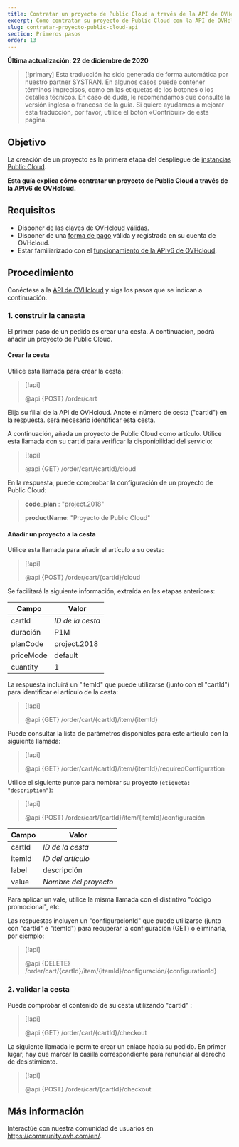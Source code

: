 ```yaml
---
title: Contratar un proyecto de Public Cloud a través de la API de OVHcloud
excerpt: Cómo contratar su proyecto de Public Cloud con la API de OVHcloud
slug: contratar-proyecto-public-cloud-api
section: Primeros pasos
order: 13
---
```


**Última actualización: 22 de diciembre de 2020**

> [!primary]
> Esta traducción ha sido generada de forma automática por nuestro partner SYSTRAN. En algunos casos puede contener términos imprecisos, como en las etiquetas de los botones o los detalles técnicos. En caso de duda, le recomendamos que consulte la versión inglesa o francesa de la guía. Si quiere ayudarnos a mejorar esta traducción, por favor, utilice el botón «Contribuir» de esta página.
> 

## Objetivo

La creación de un proyecto es la primera etapa del despliegue de [instancias Public Cloud](https://www.ovhcloud.com/es/public-cloud/).

**Esta guía explica cómo contratar un proyecto de Public Cloud a través de la APIv6 de OVHcloud.**

## Requisitos

- Disponer de las claves de OVHcloud válidas.
- Disponer de una [forma de pago](https://docs.ovh.com/es/billing/gestionar-formas-de-pago/) válida y registrada en su cuenta de OVHcloud.
- Estar familiarizado con el [funcionamiento de la APIv6 de OVHcloud](https://docs.ovh.com/gb/en/api/first-steps-with-ovh-api/).

## Procedimiento

Conéctese a la [API de OVHcloud](https://api.ovh.com/console/) y siga los pasos que se indican a continuación.

### 1\. construir la canasta

El primer paso de un pedido es crear una cesta. A continuación, podrá añadir un proyecto de Public Cloud.

#### Crear la cesta

Utilice esta llamada para crear la cesta:

> [!api]
>
> @api {POST} /order/cart
>

Elija su filial de la API de OVHcloud. Anote el número de cesta ("cartId") en la respuesta. será necesario identificar esta cesta.

A continuación, añada un proyecto de Public Cloud como artículo. Utilice esta llamada con su cartId para verificar la disponibilidad del servicio:

> [!api]
>
> @api {GET} /order/cart/{cartId}/cloud
>

En la respuesta, puede comprobar la configuración de un proyecto de Public Cloud:

>
>**code_plan** : "project.2018"
>
>**productName**: "Proyecto de Public Cloud"
>

#### Añadir un proyecto a la cesta

Utilice esta llamada para añadir el artículo a su cesta:

> [!api]
>
> @api {POST} /order/cart/{cartId}/cloud
>

Se facilitará la siguiente información, extraída en las etapas anteriores:

|Campo|Valor|
|---|---|
|cartId|*ID de la cesta*|
|duración|P1M|
|planCode|project.2018|
|priceMode|default|
|cuantity|1|

La respuesta incluirá un "itemId" que puede utilizarse (junto con el "cartId") para identificar el artículo de la cesta:

> [!api]
>
> @api {GET} /order/cart/{cartId}/item/{itemId}
>

Puede consultar la lista de parámetros disponibles para este artículo con la siguiente llamada:

> [!api]
>
> @api {GET} /order/cart/{cartId}/item/{itemId}/requiredConfiguration
>

Utilice el siguiente punto para nombrar su proyecto (`etiqueta: "description"`):

> [!api]
>
> @api {POST} /order/cart/{cartId}/item/{itemId}/configuración
>

|Campo|Valor|
|---|---|
|cartId|*ID de la cesta*|
|itemId|*ID del artículo*|
|label|descripción|
|value|*Nombre del proyecto*|

Para aplicar un vale, utilice la misma llamada con el distintivo "código promocional", etc.

Las respuestas incluyen un "configuracionId" que puede utilizarse (junto con "cartId" e "itemId") para recuperar la configuración (GET) o eliminarla, por ejemplo:

> [!api]
>
> @api {DELETE} /order/cart/{cartId}/item/{itemId}/configuración/{configurationId}
>


### 2\. validar la cesta

Puede comprobar el contenido de su cesta utilizando "cartId" :

> [!api]
>
> @api {GET} /order/cart/{cartId}/checkout
>

La siguiente llamada le permite crear un enlace hacia su pedido. En primer lugar, hay que marcar la casilla correspondiente para renunciar al derecho de desistimiento.

> [!api]
>
> @api {POST} /order/cart/{cartId}/checkout
>


## Más información

Interactúe con nuestra comunidad de usuarios en <https://community.ovh.com/en/>.
